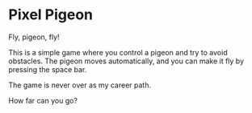 # Pixel Pigeon

Fly, pigeon, fly!

This is a simple game where you control a pigeon and try to avoid obstacles. The pigeon moves automatically, and you can
make it fly by pressing the space bar.

The game is never over as my career path.

How far can you go?
